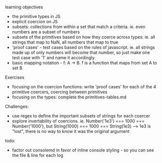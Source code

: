 learning objectives
* the primitive types in JS  
* explicit coercion on JS
* subsets: collections from within a set that match a criteria. ie. even numbers are a subset of numbers
* subsets of the primitives based on how they coerce across types: ie. all strings that map to NaN, all numbers that map to true
* 'proof cases' - test cases based on the rules of javascript. ie. all strings made up of only numbers will become that number, so just make one test case with '1' and name it accordingly
* basic mapping notation - f: A -> B.  f is a function that maps from set A to set B

Exercises
* focusing on the coercion functions: write 'proof cases' for each of the 4 primitive coercers, coercing between primitives
* focusing on the types: complete the primitives-tables.md

Challenges:
* use regex to define the important subsets of strings for each coercer
* explore invertability of coercions. ie. Number('1e3') === 1000 === Number('1000'), but String(1000) === 1000 === String(1e3) --> 1e3 is "lost", there is no way to know it was the original argument  

todo: 
* factor out consolemd in favor of inline console styling - so you can see the file & line for each log
